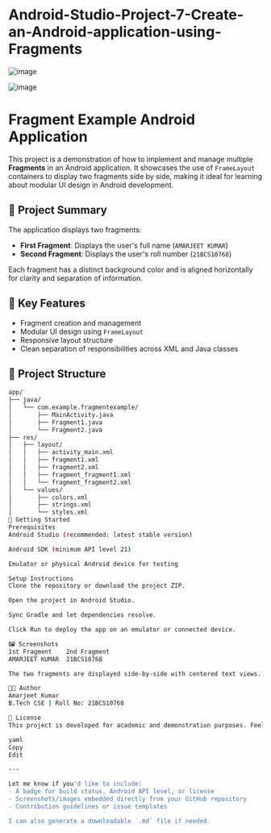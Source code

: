 # Android-Studio-Project-7-Create-an-Android-application-using-Fragments

![image](https://github.com/user-attachments/assets/04dda1ce-68e0-4f09-ba2e-358da99efa52)


![image](https://github.com/user-attachments/assets/7c33ceef-d4b0-4684-84d2-460fe840eac1)


# Fragment Example Android Application

This project is a demonstration of how to implement and manage multiple **Fragments** in an Android application. It showcases the use of `FrameLayout` containers to display two fragments side by side, making it ideal for learning about modular UI design in Android development.

## 📌 Project Summary

The application displays two fragments:
- **First Fragment**: Displays the user's full name (`AMARJEET KUMAR`)
- **Second Fragment**: Displays the user's roll number (`21BCS10768`)

Each fragment has a distinct background color and is aligned horizontally for clarity and separation of information.

## 🧱 Key Features

- Fragment creation and management
- Modular UI design using `FrameLayout`
- Responsive layout structure
- Clean separation of responsibilities across XML and Java classes

## 📁 Project Structure

```bash
app/
├── java/
│   └── com.example.fragmentexample/
│       ├── MainActivity.java
│       ├── Fragment1.java
│       └── Fragment2.java
├── res/
│   ├── layout/
│   │   ├── activity_main.xml
│   │   ├── fragment1.xml
│   │   ├── fragment2.xml
│   │   ├── fragment_fragment1.xml
│   │   └── fragment_fragment2.xml
│   └── values/
│       ├── colors.xml
│       ├── strings.xml
│       └── styles.xml
🚀 Getting Started
Prerequisites
Android Studio (recommended: latest stable version)

Android SDK (minimum API level 21)

Emulator or physical Android device for testing

Setup Instructions
Clone the repository or download the project ZIP.

Open the project in Android Studio.

Sync Gradle and let dependencies resolve.

Click Run to deploy the app on an emulator or connected device.

🖼️ Screenshots
1st Fragment	2nd Fragment
AMARJEET KUMAR	21BCS10768

The two fragments are displayed side-by-side with centered text views.

🧑‍💻 Author
Amarjeet Kumar
B.Tech CSE | Roll No: 21BCS10768

📜 License
This project is developed for academic and demonstration purposes. Feel free to fork or reuse with appropriate attribution.

yaml
Copy
Edit

---

Let me know if you'd like to include:
- A badge for build status, Android API level, or license
- Screenshots/images embedded directly from your GitHub repository
- Contribution guidelines or issue templates

I can also generate a downloadable `.md` file if needed.
